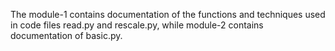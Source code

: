The module-1 contains documentation of the functions and techniques used in code files read.py and rescale.py, while module-2
contains documentation of basic.py.

